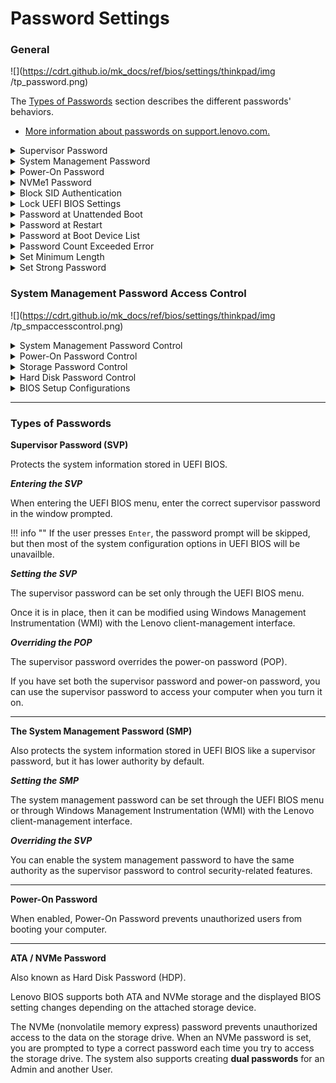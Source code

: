 # Password Settings #

### General ###

![](https://cdrt.github.io/mk_docs/ref/bios/settings/thinkpad/img
   /tp_password.png)

The [Types of Passwords](/bios/settings/thinkpad/password?id=types-of-passwords) section describes the different passwords' behaviors.

- [More information about passwords on support.lenovo.com.](https://support.lenovo.com/at/en/solutions/ht036206-types-of-password-for-thinkpad)

<details><summary>Supervisor Password</summary>

Whether the system will request the user to set and confirm the Supervisor Password.

Possible options:

1.	**Disabled** - Default.
2.	Enabled

While enabling the following parameters are available:

* Enter New Password
* Confirm New Password
* Show Password – [On\Off] statuses
    * Keyboard layout: – Possible values are the same as in [Keyboard Layout](https://docs.lenovocdrt.com/#/bios/settings/thinkpad/keyboardmouse.md)
* < Actions >:
   - **Save** – default
   - Cancel<br>

!!! info ""
    When enabled, Supervisor Password prevents unauthorized users from accessing these items in ThinkPad Setup: <br> - Boot priority lists <br> - Network related items <br> - Date & Time <br>

!!! info ""
     To have a beep sound when the system is waiting for this password, enable the [Password Beep feature in the Alarm submenu](https://docs.lenovocdrt.com/#/bios/settings/thinkpad/beepalarm).

</details>

<details><summary>System Management Password</summary>

 Whether system will request the user to set and confirm System Management Password password.

Possible options:

1.	**Off** - Default.
2.	On

While enabling the following parameters are available:

- [Enter New Password]
- [Confirm New Password]
- Show Password – [On\Off] statuses
- Keyboard layout: XXXX – Possible values are the same as in [Keyboard\Mouse -> Keyboard Layout](https://docs.lenovocdrt.com/#/bios/settings/thinkpad/keyboardmouse.md)
- < Actions >:
   - **Save** – default
   - Cancel

!!! info ""
    When enabled System Management Password presents unauthorized users from accessing these items in ThinkPad Setup: <br> - Boot priority lists <br> - Network related items <br> - Date & Time

!!! info ""
     To have a beep sound when the system is waiting for this password, enable the [Password Beep feature in the Alarm submenu](https://docs.lenovocdrt.com/#/bios/settings/thinkpad/beepalarm.md).

</details>

<details><summary>Power-On Password</summary>

Whether will request user to set and confirm Power-On Password password.

!!! info ""
    When enabled Power-On Password prevents unauthorized users from booting your computer.

Possible options:

1.	**Off** - Default.
2.	On

While enabling the following parameters are available:

- [Enter New Password]
- [Confirm New Password]
- Show Password – [On\Off] statuses
- Keyboard layout: – Possible values are the same as in [Keyboard Layout](https://docs.lenovocdrt.com/#/bios/settings/thinkpad/keyboardmouse.md)
- < Actions >:
   - **Save** – default
   - Cancel

When enabled Power-On Password prevents unauthorized users from booting your computer.

!!! info ""
     To have a beep sound when the system is waiting for this password, enable the [Password Beep feature in the Alarm submenu](https://docs.lenovocdrt.com/#/bios/settings/thinkpad/beepalarm.md).

</details>

<details><summary>NVMe1 Password</summary>

Also known as **Hard Disk Password (HDP)**.

Possible options:

1.	**Off** - no password defined. Default.
2.	On - for enabling system will request 'Setup Confirmation' and 'Password and confirmation'.

Setup Confirmation:

1. **Single Password** - when a Single NVMe password is set, the user must enter the user NVMe password to access files and applications on the storage drive. Default.
2. Dual Password (User+Admin) - The admin NVMe password is set and used by a system administrator. It enables the administrator to access any storage drive in a system or any computer connected in the same network. The administrator can also assign a user NVMe password for each computer in the network. The user of the computer can change the user NVMe password as desired, but only the administrator can remove the user NVMe password.
3. Cancel

Password and confirmation:

- [Enter New Password]
- [Confirm New Password]
- Show Password – [On\Off] statuses
- Keyboard layout: XXXX – Possible values are the same as in [Keyboard\Mouse -> Keyboard Layout](https://docs.lenovocdrt.com/#/bios/settings/thinkpad/keyboardmouse.md)
- < Actions >:
   - **Save** – default
   - Cancel

!!! info ""
    To have a beep sound when the system is waiting for this password, enable the [Password Beep feature in the Alarm submenu](https://docs.lenovocdrt.com/#/bios/settings/thinkpad/beepalarm.md).

!!! info ""
    When prompted to enter an NVMe password, press F1 to switch between the admin NVMe password and user NVMe password.

!!! info ""
     The NVMe password is not available in the following situations:

* A Trusted Computing Group (TCG) Opal-compliant storage drive and a TCG Opal management software program are installed in the computer, and the TCG Opal management software program is activated.
* For Intel models, when an eDrive storage drive is installed in the computer preinstalled with the Windows 10 operating system.

</details>

<details><summary>Block SID Authentication</summary>

Whether TCG (Trusted Computing Group) Storage device will block attempts to authenticate the SID (Security Identifier) authority until a subsequent device power cycle occurs.

!!! info ""
    If switched `Off`, system will allow SID authentication in TCG Storage device at the next system boot only, but not subsequent boots.

Possible options:

1.	**On** - Default.
2.	Off

| WMI Setting name | Values | Locked by SVP | AMD/Intel |
   |:---|:---|:---|:---|
| BlockSIDAuthentication | Disable, Enable | Yes | Both |

</details>

<details><summary>Lock UEFI BIOS Settings</summary>

Whether to prevent users from making any changes in ThinkPad Setup without entering a Supervisor Password.

Possible options:

1.	On
2.	**Off** - Default.

!!! info ""
     UEFI BIOS Lock will not take effect unless Supervisor password is enabled.

| WMI Setting name | Values | Locked by SVP | AMD/Intel |
   |:---|:---|:---|:---|
| LockBIOSSetting | Disable, Enable | Yes | Both |

</details>

<details><summary>Password at Unattended Boot</summary>

Whether the system prompts for passwords when the system starts from full off state or hibernate by unattended events.

Possible options:

1.	**On** - Default.
2.	Off

!!! info ""
     To protect unauthorized access to the system we recommended setting user authentication on the OS.

| WMI Setting name | Values | Locked by SVP | AMD/Intel |
   |:---|:---|:---|:---|
| BIOSPasswordAtUnattendedBoot | Disable, Enable | Yes | Both |

</details>

<details><summary>Password at Restart</summary>

Whether the system prompts for passwords when the system restarts.

Possible options:

1.	On
2.	**Off** - Default.

!!! info ""
     To protect unauthorized access to the system we recommended setting user authentication on the OS.

| WMI Setting name | Values | Locked by SVP | AMD/Intel |
   |:---|:---|:---|:---|
| BIOSPasswordAtReboot | Disable, Enable | Yes | Both |

</details>

<details><summary>Password at Boot Device List</summary>

Whether the system prompts for the Security password.

!!! info ""
    If the Security password is set, this option is used to specify whether the Security password must be entered to display the F12 boot device list.

Possible options:

1.	On
2.	**Off** - system will proceed without any user action required. Default.

| WMI Setting name | Values | Locked by SVP | AMD/Intel |
   |:---|:---|:---|:---|
| BIOSPasswordAtBootDeviceList | Disable, Enable | Yes | Both |

</details>

<details><summary>Password Count Exceeded Error</summary>

Whether system will show POST 0199 error when a wrong supervisor password is entered more than three times and prompt for the Security password.

Possible options:

1.	**On** - Default.
2.	Off

| WMI Setting name | Values | Locked by SVP | AMD/Intel |
   |:---|:---|:---|:---|
| PasswordCountExceededError | Disable, Enable | Yes | Both |

</details>

<details><summary>Set Minimum Length</summary>

!!! info ""
    Applies to: <br> - Supervisor Password System Management Password <br> - Power-On password <br> - Hard Disk password

Possible options:

1.	**Disabled** - passwords can be from 1 to 128 symbols. Default.
2.	4 characters
3.	5 characters
4.	6 characters
5.	8 characters
6.	9 characters
7.	10 characters
8.	11 characters
9.	12 characters

!!! info ""
     If a supervisor password is set, you cannot change the minimum length until you log in as a supervisor.

| WMI Setting name | Values | Locked by SVP | AMD/Intel |
   |:---|:---|:---|:---|
| MinimumPasswordLength | Disable, 4, 5, 6, 7, 8, 9, 10, 11, 12 | Yes | Both |

</details>

<details><summary>Set Strong Password</summary>

"Strong password" means:
 - 8 or more characters
 - must include at least one uppercase character, one lowercase character and one number.

!!! info ""
    Applies to: <br> - Supervisor Password <br> - System Management Password <br> - Power-On password <br> - Hard Disk password

Possible options:

1.	**Disabled** - Default.
2.	Enabled

| WMI Setting name | Values | Locked by SVP | AMD/Intel |
   |:---|:---|:---|:---|
| StrongPassword | Disable, Enable | Yes | Both |

</details>

### System Management Password Access Control ###

![](https://cdrt.github.io/mk_docs/ref/bios/settings/thinkpad/img
   /tp_smpaccesscontrol.png)

<details><summary>System Management Password Control</summary>

 Whether to allow System Management Password to have the same authority as Supervisor Password to control System Management Password.

Possible options:

1.	**Off** – Default.
2.	On

| WMI Setting name | Values | Locked by SVP | AMD/Intel |
   |:---|:---|:---|:---|
| SystemManagementPasswordControl | Disable, Enable | Yes | Both |

</details>

<details><summary>Power-On Password Control</summary>

 Whether to allow System Management Password to have the same authority as Supervisor Password to control Power-On Password.

Possible options:

1.	**Off** - Default.
2.	On

| WMI Setting name | Values | Locked by SVP | AMD/Intel |
   |:---|:---|:---|:---|
| PowerOnPasswordControl | Disable, Enable | Yes | Both |

</details>

<details><summary>Storage Password Control</summary>

When enabled, allows System Management Password to have a same authority as Supervisor Password to control NVMe Password.

Possible options:

1.	**Off** - Default.
2.	On

| WMI Setting name | Values | Locked by SVP | AMD/Intel |
   |:---|:---|:---|:---|
| StorageDiskPasswordControl | Disable, Enable | Yes | Both |

</details>

<details><summary>Hard Disk Password Control</summary>

 Whether to allow System Management Password to have the same authority as Supervisor Password to control Hard Disk Password.

Possible options:

1.	**Off** - Default.
2.	On

| WMI Setting name | Values | Locked by SVP | AMD/Intel |
   |:---|:---|:---|:---|
| HardDiskPasswordControl | Disable, Enable | Yes | Both |

</details>

<details><summary>BIOS Setup Configurations</summary>

 Whether to allow System Management Password to have the same authority as Supervisor Password to control BIOS setup items.

Possible options:

1.	**Off** - Default.
2.	On

| WMI Setting name | Values | Locked by SVP | AMD/Intel |
   |:---|:---|:---|:---|
| BIOSSetupConfigurations | Disable, Enable | Yes | Both |

</details>

<hr />

### Types of Passwords

**Supervisor Password (SVP)**

Protects the system information stored in UEFI BIOS.

**_Entering the SVP_**

When entering the UEFI BIOS menu, enter the correct supervisor password in the window prompted.

!!! info ""
    If the user presses `Enter`, the password prompt will be skipped, but then most of the system configuration options in UEFI BIOS will be unavailble.

 **_Setting the SVP_**

The supervisor password can be set only through the UEFI BIOS menu.

Once it is in place, then it can be modified using Windows Management Instrumentation (WMI) with the Lenovo client-management interface.

**_Overriding the POP_**

The supervisor password overrides the power-on password (POP).

If you have set both the supervisor password and power-on password, you can use the supervisor password to access your computer when you turn it on.
<hr>

**The System Management Password (SMP)**

Also protects the system information stored in UEFI BIOS like a supervisor password, but it has lower authority by default.

**_Setting the SMP_**

The system management password can be set through the UEFI BIOS menu or through Windows Management Instrumentation (WMI) with the Lenovo client-management interface.

**_Overriding the SVP_**

You can enable the system management password to have the same authority as the supervisor password to control security-related features.
<hr>

**Power-On Password**

When enabled, Power-On Password prevents unauthorized users from booting your computer.
<hr>

**ATA / NVMe Password**

Also known as Hard Disk Password (HDP).

Lenovo BIOS supports both ATA and NVMe storage and the displayed BIOS setting changes depending on the attached storage device.

The NVMe (nonvolatile memory express) password prevents unauthorized access to the data on the storage drive. When an NVMe password is set, you are prompted to type a correct password each time you try to access the storage drive. The system also supports creating **dual passwords** for an Admin and another User.
